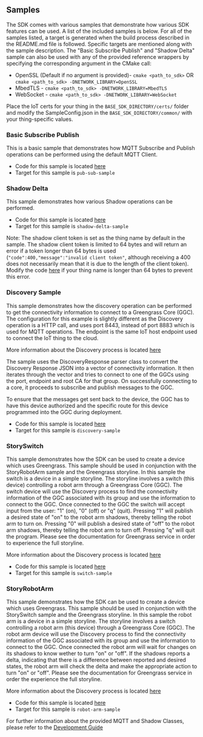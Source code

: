 ## Samples
The SDK comes with various samples that demonstrate how various SDK features can be used. A list of the included samples is below. For all of the samples listed, a target is generated when the build process described in the README.md file is followed. Specific targets are mentioned along with the sample description. The "Basic Subscribe Publish" and "Shadow Delta" sample can also be used with any of the provided reference wrappers by specifying the corresponding argument in the CMake call:
 * OpenSSL (Default if no argument is provided)- `cmake <path_to_sdk>` OR `cmake <path_to_sdk> -DNETWORK_LIBRARY=OpenSSL`
 * MbedTLS - `cmake <path_to_sdk> -DNETWORK_LIBRARY=MbedTLS`
 * WebSocket - `cmake <path_to_sdk> -DNETWORK_LIBRARY=WebSocket`

Place the IoT certs for your thing in the `BASE_SDK_DIRECTORY/certs/` folder and modify the SampleConfig.json in the `BASE_SDK_DIRECTORY/common/` with your thing-specific values.

### Basic Subscribe Publish
This is a basic sample that demonstrates how MQTT Subscribe and Publish operations can be performed using the default MQTT Client.

 * Code for this sample is located [here](./PubSub)
 * Target for this sample is `pub-sub-sample`

### Shadow Delta
This sample demonstrates how various Shadow operations can be performed.

 * Code for this sample is located [here](./ShadowDelta)
 * Target for this sample is `shadow-delta-sample`
 
Note: The shadow client token is set as the thing name by default in the sample. The shadow client token is limited to 64 bytes and will return an error if a token longer than 64 bytes is used (`"code":400,"message":"invalid client token"`, although receiving a 400 does not necessarily mean that it is due to the length of the client token). Modify the code [here](../ShadowDelta/ShadowDelta.cpp#L184) if your thing name is longer than 64 bytes to prevent this error.

### Discovery Sample
This sample demonstrates how the discovery operation can be performed to get the connectivity information to connect to a Greengrass Core (GGC).
The configuration for this example is slightly different as the Discovery operation is a HTTP call, and uses port 8443, instead of port 8883 which is used for MQTT operations. The endpoint is the same IoT host endpoint used to connect the IoT thing to the cloud.

More information about the Discovery process is located [here](../GreengrassDiscovery.md)

The sample uses the DiscoveryResponse parser class to convert the Discovery Response JSON into a vector of connectivity information. It then iterates through the vector and tries to connect to one of the GGCs using the port, endpoint and root CA for that group. On successfully connecting to a core, it proceeds to subscribe and publish messages to the GGC.

To ensure that the messages get sent back to the device, the GGC has to have this device authorized and the specific route for this device programmed into the GGC during deployment.

 * Code for this sample is located [here](./Discovery)
 * Target for this sample is `discovery-sample`

### StorySwitch
This sample demonstrates how the SDK can be used to create a device which uses Greengrass.  This sample should be used in conjunction with the StoryRobotArm sample and the Greengrass storyline.  In this sample the switch is a device in a simple storyline.  The storyline involves a switch (this device) controlling a robot arm through a Greengrass Core (GGC). The switch device will use the Discovery process to find the connectivity information of the GGC associated with its group and use the information to connect to the GGC.  Once connected to the GGC the switch will accept input from the user:  "1" (on), "0" (off) or "q" (quit).  Pressing "1" will publish a desired state of "on" to the robot arm shadows, thereby telling the robot arm to turn on.  Pressing "0" will publish a desired state of "off" to the robot arm shadows, thereby telling the robot arm to turn off.  Pressing "q" will quit the program.  Please see the documentation for Greengrass service in order to experience the full storyline.

More information about the Discovery process is located [here](../GreengrassDiscovery.md)

 * Code for this sample is located [here](./StorySwitch)
 * Target for this sample is `switch-sample`


### StoryRobotArm
This sample demonstrates how the SDK can be used to create a device which uses Greengrass.  This sample should be used in conjunction with the StorySwitch sample and the Greengrass storyline.  In this sample the robot arm is a device in a simple storyline.  The storyline involves a switch controlling a robot arm (this device) through a Greengrass Core (GGC).  The robot arm device will use the Discovery process to find the connectivity information of the GGC associated with its group and use the information to connect to the GGC.  Once connected the robot arm will wait for changes on its shadows to know wether to turn "on" or "off".  If the shadows reports a delta, indicating that there is a difference between reported and desired states, the robot arm will check the delta and make the appropriate action to turn "on" or "off".  Please see the documentation for Greengrass service in order the experience the full storyline.

More information about the Discovery process is located [here](../GreengrassDiscovery.md)

 * Code for this sample is located [here](./StoryRobotArm)
 * Target for this sample is `robot-arm-sample`
 
 
For further information about the provided MQTT and Shadow Classes, please refer to the [Development Guide](../DevGuide.md)
